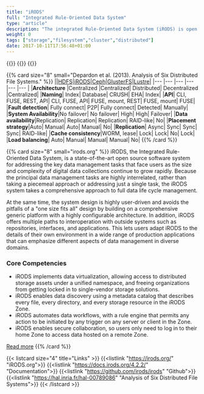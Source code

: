 ```yaml
---
title: "iRODS"
full: "Integrated Rule-Oriented Data System"
type: "article"
description: "The integrated Rule-Oriented Data System (iRODS) is open source data management software used by research organizations and government agencies worldwide. iRODS is released as a production-level distribution aimed at deployment in mission critical environments. It virtualizes data storage resources, so users can take control of their data, regardless of where and on what device the data is stored. As data volumes grow and data services become more complex, iRODS is serving an increasingly important role in data management."
weight: 0
tags: ["storage","filesystem","cluster","distributed"]
date: 2017-10-11T17:56:48+01:00
---
```


{{<card size="4" small="Github" style="info">}}
{{<description>}}
{{</card>}}

{{% card size="8" small="Depardon et al. (2013). Analysis of Six Distributed File Systems." %}}
||[HDFS](../hdfs)|[iRODS](../irods)|[Ceph](../ceph)|[GlusterFS](../glusterfs)|[Lustre](../lustre)|
|--- |--- |--- |--- |--- |--- |
|__Architecture__ |Centralized |Centralized| Distributed| Decentralized |Centralized|
|__Naming__| Index| Database| CRUSH| EHA| Index|
|__API__| CLI, FUSE, REST, API| CLI, FUSE, API| FUSE, mount, REST| FUSE, mount| FUSE|
|__Fault detection__| Fully connect| P2P| Fully connect| Detected| Manually|
|__System Availability__|No failover| No failover| High| High| Failover|
|__Data availability__|Replication| Replication| Replication| RAID-like| No|
|__Placement strategy__|Auto| Manual| Auto| Manual| No|
|__Replication__| Async| Sync| Sync| Sync| RAID-like|
|__Cache consistency__|WORM, lease| Lock| Lock| No| Lock|
|__Load balancing__| Auto| Manual| Manual| Manual| No|
{{% /card %}}


{{% card size="8" small="irods.org" %}}
iRODS, the Integrated Rule-Oriented Data System, is a state-of-the-art open source software system for addressing the key data management tasks that face users as the size and complexity of digital data collections continue to grow rapidly. Because the principal data management tasks are highly interrelated, rather than taking a piecemeal approach or addressing just a single task, the iRODS system takes a comprehensive approach to full data life cycle management.

At the same time, the system design is highly user-driven and avoids the pitfalls of a "one size fits all" design by building on a comprehensive generic platform with a highly configurable architecture. In addition, iRODS offers multiple paths to interoperation with outside systems such as repositories, interfaces, and applications. This lets users adapt iRODS to the details of their own environment in a wide range of production applications that can emphasize different aspects of data management in diverse domains.

### Core Competencies

- iRODS implements data virtualization, allowing access to distributed storage assets under a unified namespace, and freeing organizations from getting locked in to single-vendor storage solutions.
- iRODS enables data discovery using a metadata catalog that describes every file, every directory, and every storage resource in the iRODS Zone.
- iRODS automates data workflows, with a rule engine that permits any action to be initiated by any trigger on any server or client in the Zone.
- iRODS enables secure collaboration, so users only need to log in to their home Zone to access data hosted on a remote Zone.

[Read more](https://docs.irods.org/4.2.2/)
{{% /card %}}

{{< listcard size="4" title="Links" >}}
    {{<listlink "https://irods.org/" "iRODS.org">}}
    {{<listlink "https://docs.irods.org/4.2.2/" "Documentation">}}
    {{<listlink "https://github.com/irods/irods" "Github">}}
    {{<listlink "https://hal.inria.fr/hal-00789086" "Analysis of Six Distributed File Systems">}}
{{< /listcard >}}